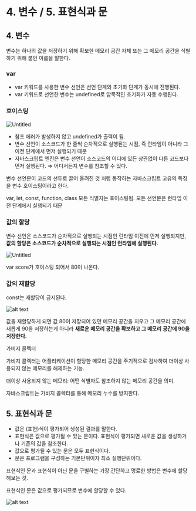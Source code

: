 # 4. 변수 / 5. 표현식과 문

## 4. 변수

변수는 하나의 값을 저장하기 위해 확보한 메모리 공간 자체 또는 그 메모리 공간을 식별하기 위해 붙인 이름을 말한다.

### var

- var 키워드를 사용한 변수 선언은 선언 단계와 초기화 단계가 동시에 진행된다.
- var 키워드로 선언한 변수는 undefined로 암묵적인 초기화가 자동 수행된다.

### 호이스팅

![Untitled](image.png)

- 참조 에러가 발생하지 않고 undefined가 출력이 됨.
- 변수 선언이 소스코드가 한 줄씩 순차적으로 실행된는 시점, 즉 런타임이 아니라 그 이전 단계에서 먼저 실행되기 때문
- 자바스크립트 엔진은 변수 선언이 소스코드의 어디에 있든 상관없이 다른 코드보다 먼저 실행된다. ⇒ 어디서든지 변수를 참조할 수 있다.

변수 선언문이 코드의 선두로 끌어 올려진 것 처럼 동작하는 자바스크립트 고유의 특징을 변수 호이스팅이라고 한다.

var, let, const, function, class 모든 식별자는 호이스팅됨. 모든 선언문은 런타임 이전 단계에서 실행되기 때문

### 값의 할당

변수 선언은 소스코드가 순차적으로 실행되는 시점인 런타임 이전에 먼저 실행되지만, **값의 할당은 소스코드가 순차적으로 실행되는 시점인 런타임에 실행된다.**

![Untitled](image-1.png)

var score가 호이스팅 되어서 80이 나온다.

### 값의 재할당

const는 재할당이 금지된다.

![alt text](image-2.png)

값을 재할당하게 되면 값 80이 저장되어 있던 메모리 공간을 지우고 그 메모리 공간에 새롭게 90을 저장하는게 아니라 **새로운 메모리 공간을 확보하고 그 메모리 공간에 90을 저장한다.**

가비지 콜렉터

가비지 콜렉터는 어플리케이션이 할당한 메모리 공간을 주기적으로 검사하여 더이상 사용되지 않는 메모리를 해제하는 기능.

더이상 사용되지 않는 메모리: 어떤 식별자도 참조하지 않는 메모리 공간을 의미.

자바스크립트는 가비지 콜렉터를 통해 메모리 누수를 방지한다.

## 5. 표현식과 문

- 값은 (표현)식이 평가되어 생성된 결과를 말한다.
- 표현식은 값으로 평가될 수 있는 문이다. 표현식이 평가되면 새로운 값을 생성하거나 기존의 값을 참조한다.
- 값으로 평가될 수 있는 문은 모두 표현식이다.
- 문은 프로그램을 구성하는 기본단위이자 최소 실행단위이다.

표현식인 문과 표현식이 아닌 문을 구별하는 가장 간단하고 명료한 방법은 변수에 할당해보는 것.

표현식인 문은 값으로 평가되므로 변수에 할당할 수 있다.

![alt text](image-3.png)
